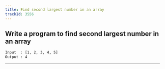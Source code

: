 ```yaml
---
title: Find second largest number in an array
trackId: 3556
---
```


## Write a program to find second largest number in an array

```txt
Input  : [1, 2, 3, 4, 5]
Output : 4
```

---
